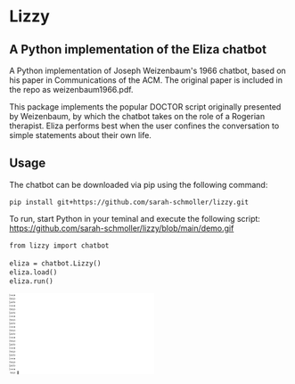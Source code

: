 # Lizzy
## A Python implementation of the Eliza chatbot

A Python implementation of Joseph Weizenbaum's 1966 chatbot, based on his paper in Communications of the ACM. The original paper is included in the repo as weizenbaum1966.pdf.

This package implements the popular DOCTOR script originally presented by Weizenbaum, by which the chatbot takes on the role of a Rogerian therapist. Eliza performs best when the user confines the conversation to simple statements about their own life.

## Usage

The chatbot can be downloaded via pip using the following command:

```
pip install git+https://github.com/sarah-schmoller/lizzy.git
```

To run, start Python in your teminal and execute the following script:
https://github.com/sarah-schmoller/lizzy/blob/main/demo.gif
```
from lizzy import chatbot

eliza = chatbot.Lizzy()
eliza.load()
eliza.run()

```

![](https://github.com/sarah-schmoller/lizzy/blob/main/demo.gif)